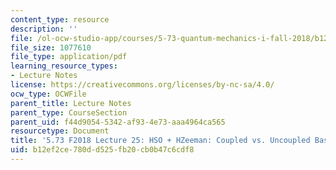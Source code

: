 ```yaml
---
content_type: resource
description: ''
file: /ol-ocw-studio-app/courses/5-73-quantum-mechanics-i-fall-2018/b12ef2ce780dd525fb20cb0b47c6cdf8_MIT5_73F18_Lec25.pdf
file_size: 1077610
file_type: application/pdf
learning_resource_types:
- Lecture Notes
license: https://creativecommons.org/licenses/by-nc-sa/4.0/
ocw_type: OCWFile
parent_title: Lecture Notes
parent_type: CourseSection
parent_uid: f44d9054-5342-af93-4e73-aaa4964ca565
resourcetype: Document
title: '5.73 F2018 Lecture 25: HSO + HZeeman: Coupled vs. Uncoupled Basis Sets'
uid: b12ef2ce-780d-d525-fb20-cb0b47c6cdf8
---
```

